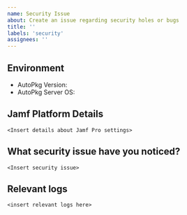 ```yaml
---
name: Security Issue
about: Create an issue regarding security holes or bugs
title: ''
labels: 'security'
assignees: ''
---
```


Environment
-----------
* AutoPkg Version:
* AutoPkg Server OS:

Jamf Platform Details
---------------------
```
<Insert details about Jamf Pro settings>
```

What security issue have you noticed?
-------------------------------------
```
<Insert security issue>
```

Relevant logs
-------------
```
<insert relevant logs here>
```
